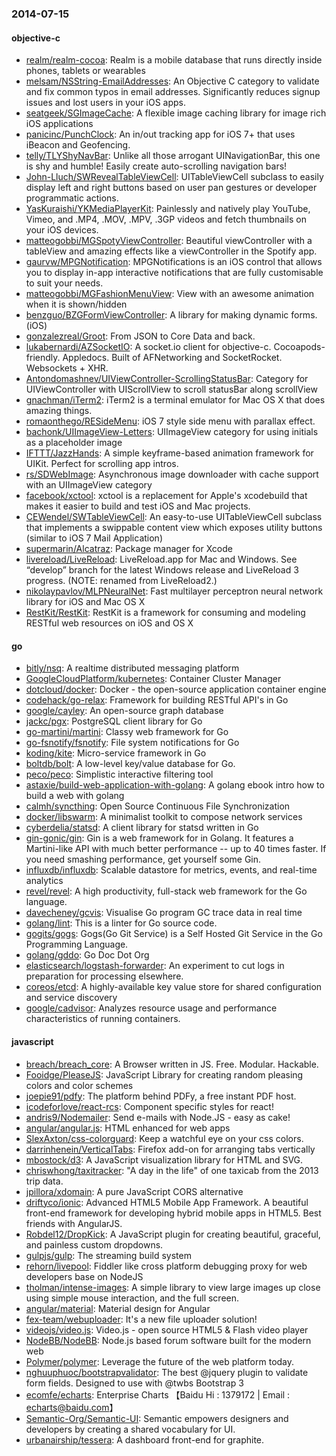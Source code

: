 ### 2014-07-15

#### objective-c
* [realm/realm-cocoa](https://github.com/realm/realm-cocoa): Realm is a mobile database that runs directly inside phones, tablets or wearables
* [melsam/NSString-EmailAddresses](https://github.com/melsam/NSString-EmailAddresses): An Objective C category to validate and fix common typos in email addresses. Significantly reduces signup issues and lost users in your iOS apps.
* [seatgeek/SGImageCache](https://github.com/seatgeek/SGImageCache): A flexible image caching library for image rich iOS applications
* [panicinc/PunchClock](https://github.com/panicinc/PunchClock): An in/out tracking app for iOS 7+ that uses iBeacon and Geofencing.
* [telly/TLYShyNavBar](https://github.com/telly/TLYShyNavBar): Unlike all those arrogant UINavigationBar, this one is shy and humble! Easily create auto-scrolling navigation bars!
* [John-Lluch/SWRevealTableViewCell](https://github.com/John-Lluch/SWRevealTableViewCell): UITableViewCell subclass to easily display left and right buttons based on user pan gestures or developer programmatic actions.
* [YasKuraishi/YKMediaPlayerKit](https://github.com/YasKuraishi/YKMediaPlayerKit): Painlessly and natively play YouTube, Vimeo, and .MP4, .MOV, .MPV, .3GP videos and fetch thumbnails on your iOS devices.
* [matteogobbi/MGSpotyViewController](https://github.com/matteogobbi/MGSpotyViewController): Beautiful viewController with a tableView and amazing effects like a viewController in the Spotify app.
* [gaurvw/MPGNotification](https://github.com/gaurvw/MPGNotification): MPGNotifications is an iOS control that allows you to display in-app interactive notifications that are fully customisable to suit your needs.
* [matteogobbi/MGFashionMenuView](https://github.com/matteogobbi/MGFashionMenuView): View with an awesome animation when it is shown/hidden
* [benzguo/BZGFormViewController](https://github.com/benzguo/BZGFormViewController): A library for making dynamic forms. (iOS)
* [gonzalezreal/Groot](https://github.com/gonzalezreal/Groot): From JSON to Core Data and back.
* [lukabernardi/AZSocketIO](https://github.com/lukabernardi/AZSocketIO): A socket.io client for objective-c. Cocoapods-friendly. Appledocs. Built of AFNetworking and SocketRocket. Websockets + XHR.
* [Antondomashnev/UIViewController-ScrollingStatusBar](https://github.com/Antondomashnev/UIViewController-ScrollingStatusBar): Category for UIViewController with UIScrollView to scroll statusBar along scrollView
* [gnachman/iTerm2](https://github.com/gnachman/iTerm2): iTerm2 is a terminal emulator for Mac OS X that does amazing things.
* [romaonthego/RESideMenu](https://github.com/romaonthego/RESideMenu): iOS 7 style side menu with parallax effect.
* [bachonk/UIImageView-Letters](https://github.com/bachonk/UIImageView-Letters): UIImageView category for using initials as a placeholder image
* [IFTTT/JazzHands](https://github.com/IFTTT/JazzHands): A simple keyframe-based animation framework for UIKit. Perfect for scrolling app intros.
* [rs/SDWebImage](https://github.com/rs/SDWebImage): Asynchronous image downloader with cache support with an UIImageView category
* [facebook/xctool](https://github.com/facebook/xctool): xctool is a replacement for Apple's xcodebuild that makes it easier to build and test iOS and Mac projects.
* [CEWendel/SWTableViewCell](https://github.com/CEWendel/SWTableViewCell): An easy-to-use UITableViewCell subclass that implements a swippable content view which exposes utility buttons (similar to iOS 7 Mail Application)
* [supermarin/Alcatraz](https://github.com/supermarin/Alcatraz): Package manager for Xcode
* [livereload/LiveReload](https://github.com/livereload/LiveReload): LiveReload.app for Mac and Windows. See “develop” branch for the latest Windows release and LiveReload 3 progress. (NOTE: renamed from LiveReload2.)
* [nikolaypavlov/MLPNeuralNet](https://github.com/nikolaypavlov/MLPNeuralNet): Fast multilayer perceptron neural network library for iOS and Mac OS X
* [RestKit/RestKit](https://github.com/RestKit/RestKit): RestKit is a framework for consuming and modeling RESTful web resources on iOS and OS X

#### go
* [bitly/nsq](https://github.com/bitly/nsq): A realtime distributed messaging platform
* [GoogleCloudPlatform/kubernetes](https://github.com/GoogleCloudPlatform/kubernetes): Container Cluster Manager
* [dotcloud/docker](https://github.com/dotcloud/docker): Docker - the open-source application container engine
* [codehack/go-relax](https://github.com/codehack/go-relax): Framework for building RESTful API's in Go
* [google/cayley](https://github.com/google/cayley): An open-source graph database
* [jackc/pgx](https://github.com/jackc/pgx): PostgreSQL client library for Go
* [go-martini/martini](https://github.com/go-martini/martini): Classy web framework for Go
* [go-fsnotify/fsnotify](https://github.com/go-fsnotify/fsnotify): File system notifications for Go
* [koding/kite](https://github.com/koding/kite): Micro-service framework in Go
* [boltdb/bolt](https://github.com/boltdb/bolt): A low-level key/value database for Go.
* [peco/peco](https://github.com/peco/peco): Simplistic interactive filtering tool
* [astaxie/build-web-application-with-golang](https://github.com/astaxie/build-web-application-with-golang): A golang ebook intro how to build a web with golang
* [calmh/syncthing](https://github.com/calmh/syncthing): Open Source Continuous File Synchronization
* [docker/libswarm](https://github.com/docker/libswarm): A minimalist toolkit to compose network services
* [cyberdelia/statsd](https://github.com/cyberdelia/statsd): A client library for statsd written in Go
* [gin-gonic/gin](https://github.com/gin-gonic/gin): Gin is a web framework for in Golang. It features a Martini-like API with much better performance -- up to 40 times faster. If you need smashing performance, get yourself some Gin.
* [influxdb/influxdb](https://github.com/influxdb/influxdb): Scalable datastore for metrics, events, and real-time analytics
* [revel/revel](https://github.com/revel/revel): A high productivity, full-stack web framework for the Go language.
* [davecheney/gcvis](https://github.com/davecheney/gcvis): Visualise Go program GC trace data in real time
* [golang/lint](https://github.com/golang/lint): This is a linter for Go source code.
* [gogits/gogs](https://github.com/gogits/gogs): Gogs(Go Git Service) is a Self Hosted Git Service in the Go Programming Language.
* [golang/gddo](https://github.com/golang/gddo): Go Doc Dot Org
* [elasticsearch/logstash-forwarder](https://github.com/elasticsearch/logstash-forwarder): An experiment to cut logs in preparation for processing elsewhere.
* [coreos/etcd](https://github.com/coreos/etcd): A highly-available key value store for shared configuration and service discovery
* [google/cadvisor](https://github.com/google/cadvisor): Analyzes resource usage and performance characteristics of running containers.

#### javascript
* [breach/breach_core](https://github.com/breach/breach_core): A Browser written in JS. Free. Modular. Hackable.
* [Fooidge/PleaseJS](https://github.com/Fooidge/PleaseJS): JavaScript Library for creating random pleasing colors and color schemes
* [joepie91/pdfy](https://github.com/joepie91/pdfy): The platform behind PDFy, a free instant PDF host.
* [icodeforlove/react-rcs](https://github.com/icodeforlove/react-rcs): Component specific styles for react!
* [andris9/Nodemailer](https://github.com/andris9/Nodemailer): Send e-mails with Node.JS - easy as cake!
* [angular/angular.js](https://github.com/angular/angular.js): HTML enhanced for web apps
* [SlexAxton/css-colorguard](https://github.com/SlexAxton/css-colorguard): Keep a watchful eye on your css colors.
* [darrinhenein/VerticalTabs](https://github.com/darrinhenein/VerticalTabs): Firefox add-on for arranging tabs vertically
* [mbostock/d3](https://github.com/mbostock/d3): A JavaScript visualization library for HTML and SVG.
* [chriswhong/taxitracker](https://github.com/chriswhong/taxitracker): "A day in the life" of one taxicab from the 2013 trip data.
* [jpillora/xdomain](https://github.com/jpillora/xdomain): A pure JavaScript CORS alternative
* [driftyco/ionic](https://github.com/driftyco/ionic): Advanced HTML5 Mobile App Framework. A beautiful front-end framework for developing hybrid mobile apps in HTML5. Best friends with AngularJS.
* [Robdel12/DropKick](https://github.com/Robdel12/DropKick): A JavaScript plugin for creating beautiful, graceful, and painless custom dropdowns.
* [gulpjs/gulp](https://github.com/gulpjs/gulp): The streaming build system
* [rehorn/livepool](https://github.com/rehorn/livepool): Fiddler like cross platform debugging proxy for web developers base on NodeJS
* [tholman/intense-images](https://github.com/tholman/intense-images): A simple library to view large images up close using simple mouse interaction, and the full screen.
* [angular/material](https://github.com/angular/material): Material design for Angular
* [fex-team/webuploader](https://github.com/fex-team/webuploader): It's a new file uploader solution!
* [videojs/video.js](https://github.com/videojs/video.js): Video.js - open source HTML5 & Flash video player
* [NodeBB/NodeBB](https://github.com/NodeBB/NodeBB): Node.js based forum software built for the modern web
* [Polymer/polymer](https://github.com/Polymer/polymer): Leverage the future of the web platform today.
* [nghuuphuoc/bootstrapvalidator](https://github.com/nghuuphuoc/bootstrapvalidator): The best @jquery plugin to validate form fields. Designed to use with @twbs Bootstrap 3
* [ecomfe/echarts](https://github.com/ecomfe/echarts): Enterprise Charts 【Baidu Hi : 1379172 | Email : echarts@baidu.com】
* [Semantic-Org/Semantic-UI](https://github.com/Semantic-Org/Semantic-UI): Semantic empowers designers and developers by creating a shared vocabulary for UI.
* [urbanairship/tessera](https://github.com/urbanairship/tessera): A dashboard front-end for graphite.  
